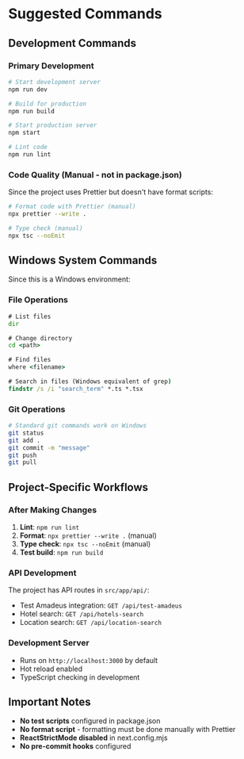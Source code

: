 # Suggested Commands

## Development Commands

### Primary Development
```bash
# Start development server
npm run dev

# Build for production
npm run build

# Start production server
npm start

# Lint code
npm run lint
```

### Code Quality (Manual - not in package.json)
Since the project uses Prettier but doesn't have format scripts:

```bash
# Format code with Prettier (manual)
npx prettier --write .

# Type check (manual)
npx tsc --noEmit
```

## Windows System Commands
Since this is a Windows environment:

### File Operations
```cmd
# List files
dir

# Change directory
cd <path>

# Find files
where <filename>

# Search in files (Windows equivalent of grep)
findstr /s /i "search_term" *.ts *.tsx
```

### Git Operations
```bash
# Standard git commands work on Windows
git status
git add .
git commit -m "message"
git push
git pull
```

## Project-Specific Workflows

### After Making Changes
1. **Lint**: `npm run lint`
2. **Format**: `npx prettier --write .` (manual)
3. **Type check**: `npx tsc --noEmit` (manual)
4. **Test build**: `npm run build`

### API Development
The project has API routes in `src/app/api/`:
- Test Amadeus integration: `GET /api/test-amadeus`
- Hotel search: `GET /api/hotels-search`
- Location search: `GET /api/location-search`

### Development Server
- Runs on `http://localhost:3000` by default
- Hot reload enabled
- TypeScript checking in development

## Important Notes
- **No test scripts** configured in package.json
- **No format script** - formatting must be done manually with Prettier
- **ReactStrictMode disabled** in next.config.mjs
- **No pre-commit hooks** configured